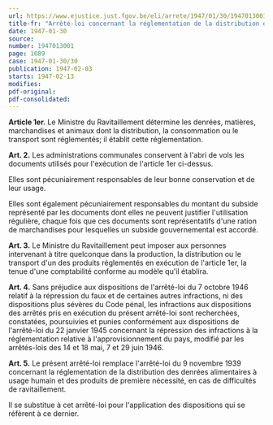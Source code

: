 ```yaml
---
url: https://www.ejustice.just.fgov.be/eli/arrete/1947/01/30/1947013001/justel
title-fr: "Arrêté-loi concernant la réglementation de la distribution des denrées alimentaires et des produits de première nécessité."
date: 1947-01-30
source:
number: 1947013001
page: 1089
case: 1947-01-30/30
publication: 1947-02-03
starts: 1947-02-13
modifies:
pdf-original:
pdf-consolidated:
---
```


**Article 1er.** Le Ministre du Ravitaillement détermine les denrées, matières, marchandises et animaux dont la distribution, la consommation ou le transport sont réglementés; il établit cette réglementation.

**Art. 2.** Les administrations communales conservent à l'abri de vols les documents utilisés pour l'exécution de l'article 1er ci-dessus.

Elles sont pécuniairement responsables de leur bonne conservation et de leur usage.

Elles sont également pécuniairement responsables du montant du subside représenté par les documents dont elles ne peuvent justifier l'utilisation régulière, chaque fois que ces documents sont représentatifs d'une ration de marchandises pour lesquelles un subside gouvernemental est accordé.

**Art. 3.** Le Ministre du Ravitaillement peut imposer aux personnes intervenant à titre quelconque dans la production, la distribution ou le transport d'un des produits réglementés en exécution de l'article 1er, la tenue d'une comptabilité conforme au modèle qu'il établira.

**Art. 4.** Sans préjudice aux dispositions de l'arrêté-loi du 7 octobre 1946 relatif à la répression du faux et de certaines autres infractions, ni des dispositions plus sévères du Code pénal, les infractions aux dispositions des arrêtés pris en exécution du présent arrêté-loi sont recherchées, constatées, poursuivies et punies conformément aux dispositions de l'arrêté-loi du 22 janvier 1945 concernant la répression des infractions à la réglementation relative à l'approvisionnement du pays, modifié par les arrêtés-lois des 14 et 18 mai, 7 et 29 juin 1946.

**Art. 5.** Le présent arrêté-loi remplace l'arrêté-loi du 9 novembre 1939 concernant la réglementation de la distribution des denrées alimentaires à usage humain et des produits de première nécessité, en cas de difficultés de ravitaillement.

Il se substitue à cet arrêté-loi pour l'application des dispositions qui se réfèrent à ce dernier.
